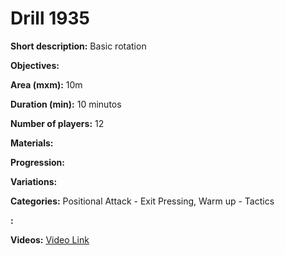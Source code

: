 # Drill 1935

**Short description:**
Basic rotation

**Objectives:**


**Area (mxm):**
10m

**Duration (min):**
10 minutos

**Number of players:**
12

**Materials:**


**Progression:**


**Variations:**


**Categories:**
Positional Attack - Exit Pressing, Warm up - Tactics

**:**


**Videos:**
[Video Link](https://www.youtube.com/embed/Ti1RtyQGTrE)


